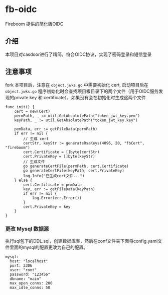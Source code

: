 # fb-oidc

Fireboom 提供的简化版OIDC

## 介绍

本项目对casdoor进行了精简，符合OIDC协议，实现了密码登录和短信登录

## 注意事项

fork 本项目后，注意在 `object.jwks.go` 中需要初始化 cert, 启动项目后在 `object.jwks.go` 程序初始化时会查找项目根目录下的两个文件（用于OIDC服务发现的private key 和 certificate），如果没有会在初始化时生成这两个文件

```
func init() {
	cert = new(Cert)
	permPath, _ := util.GetAbsolutePath("token_jwt_key.pem")
	keyPath, _ := util.GetAbsolutePath("token_jwt_key.key")

	pemData, err := getFileData(permPath)
	if err != nil {
		// 生成 cert
		certStr, keyStr := generateRsaKeys(4096, 20, "fbCert", "fireboom")
		cert.Certificate = []byte(certStr)
		cert.PrivateKey = []byte(keyStr)
		// 生成文件
		go generateCertFile(permPath, cert.Certificate)
		go generateCertFile(keyPath, cert.PrivateKey)
		log.Info("已生成cert文件...")
	} else {
		cert.Certificate = pemData
		key, err := getFileData(keyPath)
		if err != nil {
			log.Error(err.Error())
		}
		cert.PrivateKey = key
	}
}
```



### 更改 Mysql 数据源

执行sql包下的DDL.sql，创建数据库表，然后在conf文件夹下面将config.yaml文件里面的mysql的配置更改为自己的配置。

```
mysql:
  host: "localhost"
  port: 3306
  user: "root"
  password: "123456"
  dbname: "main"
  max_open_conns: 200
  max_idle_conns: 50
```

